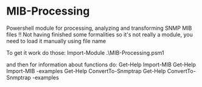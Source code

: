 # MIB-Processing
Powershell module for processing, analyzing and transforming SNMP MIB files
!! Not having finished some formalities so it's not really a module, you need to load it manually using file name

To get it work do those:
Import-Module .\MIB-Processing.psm1

and then for information about functions do:
Get-Help Import-MIB
Get-Help Import-MIB -examples
Get-Help ConvertTo-Snmptrap
Get-Help ConvertTo-Snmptrap -examples
